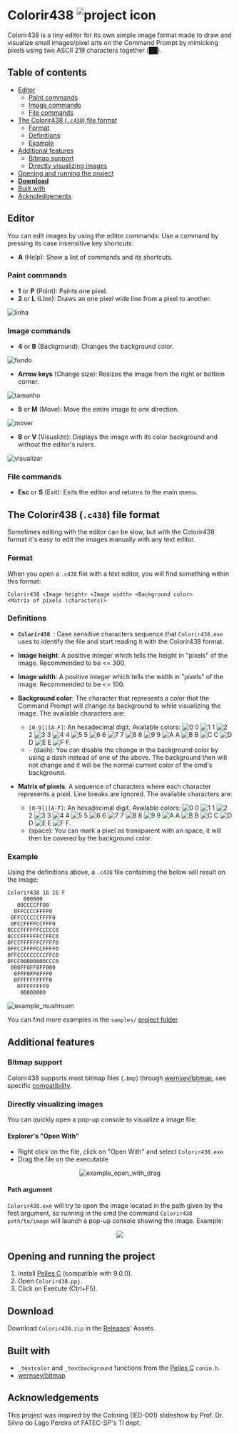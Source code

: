 # Colorir438 ![project icon](res/48x48.ico)
Colorir438 is a tiny editor for its own simple image format made to draw and visualize small images/pixel arts on the Command Prompt
by mimicking pixels using two ASCII 219 characters together (██).

## Table of contents
- [Editor](#editor)
  - [Paint commands](#paint-commands)
  - [Image commands](#image-commands)
  - [File commands](#file-commands)
- [The Colorir438 (``.c438``) file format](#the-colorir438-c438-file-format)
  - [Format](#format)
  - [Definitions](#definitions)
  - [Example](#example)
- [Additional features](#additional-features)
  - [Bitmap support](#bitmap-support)
  - [Directly visualizing images](#directly-visualizing-images)
- [Opening and running the project](#opening-and-running-the-project)
- [**Download**](#download)
- [Built with](#built-with)
- [Acknoledgements](#acknowledgements)

## Editor
You can edit images by using the editor commands. Use a command by pressing its case insensitive key shortcuts:
- **A** (Help): Show a list of commands and its shortcuts.
### Paint commands
- **1** or **P** (Point): Paints one pixel.
- **2** or **L** (Line): Draws an one pixel wide line from a pixel to another.

![linha](https://user-images.githubusercontent.com/44736064/62830763-60a9e880-bbea-11e9-8b70-7a5cf4a38d7f.gif)

### Image commands
- **4** or **B** (Background): Changes the background color.

![fundo](https://user-images.githubusercontent.com/44736064/62830761-5e478e80-bbea-11e9-84d1-7c44976a6944.gif)

- **Arrow keys** (Change size): Resizes the image from the right or bottom corner.

![tamanho](https://user-images.githubusercontent.com/44736064/62830765-630c4280-bbea-11e9-8b46-171a16c2bac1.gif)

- **5** or **M** (Move): Move the entire image to one direction.

![mover](https://user-images.githubusercontent.com/44736064/62830764-6273ac00-bbea-11e9-9e7c-7020a93b95d1.gif)

- **8** or **V** (Visualize): Displays the image with its color background and without the editor's rulers.

![visualizar](https://user-images.githubusercontent.com/44736064/62830766-656e9c80-bbea-11e9-9932-2f4285c2d185.gif)

### File commands
- **Esc** or **S** (Exit): Exits the editor and returns to the main menu.

## The Colorir438 (``.c438``) file format
Sometimes editing with the editor can be slow, but with the Colorir438 format it's easy to edit the images manually with any text editor.

### Format
When you open a ``.c438`` file with a text editor, you will find something within this format:
```
Colorir438 <Image height> <Image width> <Background color>
<Matrix of pixels (characters)>
```
### Definitions
- **``Colorir438 ``**: Case sensitive characters sequence that ``Colorir438.exe`` uses to identify the file 
and start reading it with the Colorir438 format.
- **Image height**: A positive integer which tells the height in "pixels" of the image. Recommended to be <= 300.
- **Image width**: A positive integer which tells the width in "pixels" of the image. Recommended to be <= 100.
- **Background color**: The character that represents a color that the Command Prompt will change its background to while visualizing the image. The available characters are:
  - ``[0-9]|[A-F]``: An hexadecimal digit.
  Available colors: 
  ![0](https://placehold.it/10/000000/?text=+) 0 
  ![1](https://placehold.it/10/0000ff/?text=+) 1 
  ![2](https://placehold.it/10/008000/?text=+) 2 
  ![3](https://placehold.it/10/008080/?text=+) 3 
  ![4](https://placehold.it/10/800000/?text=+) 4 
  ![5](https://placehold.it/10/800080/?text=+) 5 
  ![6](https://placehold.it/10/808000/?text=+) 6 
  ![7](https://placehold.it/10/c0c0c0/?text=+) 7 
  ![8](https://placehold.it/10/808080/?text=+) 8 
  ![9](https://placehold.it/10/0000ff/?text=+) 9 
  ![A](https://placehold.it/10/00ff00/?text=+) A 
  ![B](https://placehold.it/10/00ffff/?text=+) B 
  ![C](https://placehold.it/10/ff0000/?text=+) C 
  ![D](https://placehold.it/10/ff00ff/?text=+) D 
  ![E](https://placehold.it/10/ffff00/?text=+) E 
  ![F](https://placehold.it/10/ffffff/?text=+) F.
  - ``-`` (dash): You can disable the change in the background color by using a dash instead of one of the above. 
  The background then will not change and it will be the normal current color of the cmd's background.

- **Matrix of pixels**: A sequence of characters where each character represents a pixel. Line breaks are ignored. 
 The available characters are: 
  - ``[0-9]|[A-F]``: An hexadecimal digit.
  Available colors: 
  ![0](https://placehold.it/10/000000/?text=+) 0 
  ![1](https://placehold.it/10/0000ff/?text=+) 1 
  ![2](https://placehold.it/10/008000/?text=+) 2 
  ![3](https://placehold.it/10/008080/?text=+) 3 
  ![4](https://placehold.it/10/800000/?text=+) 4 
  ![5](https://placehold.it/10/800080/?text=+) 5 
  ![6](https://placehold.it/10/808000/?text=+) 6 
  ![7](https://placehold.it/10/c0c0c0/?text=+) 7
  ![8](https://placehold.it/10/808080/?text=+) 8 
  ![9](https://placehold.it/10/0000ff/?text=+) 9 
  ![A](https://placehold.it/10/00ff00/?text=+) A 
  ![B](https://placehold.it/10/00ffff/?text=+) B 
  ![C](https://placehold.it/10/ff0000/?text=+) C 
  ![D](https://placehold.it/10/ff00ff/?text=+) D 
  ![E](https://placehold.it/10/ffff00/?text=+) E 
  ![F](https://placehold.it/10/ffffff/?text=+) F.
  - (space): You can mark a pixel as transparent with an space, it will then be covered by the background color. 
 ### Example
 Using the definitions above, a ``.c438`` file containing the below will result on the image:
```
Colorir438 16 16 F
     000000     
   00CCCCFF00   
  0FFCCCCFFFF0  
 0FFCCCCCCFFFF0 
 0FCCFFFFCCFFF0 
0CCCFFFFFFCCCCC0
0CCCFFFFFFCCFFC0
0FCCFFFFFFCFFFF0
0FFCCFFFFCCFFFF0
0FFCCCCCCCCCFFC0
0FCC00000000CCC0
 000FF0FF0FF000 
  0FFF0FF0FFF0  
  0FFFFFFFFFF0  
   0FFFFFFFF0   
    00000000    
```
![example_mushroom](https://user-images.githubusercontent.com/44736064/62418620-e1457380-b643-11e9-8f76-51228e9c8687.png)

You can find more examples in the ``samples/`` [project folder](https://github.com/g-otn/Colorir438/tree/master/samples).

## Additional features

### Bitmap support
Colorir438 supports most bitmap files (``.bmp``) through [wernsey/bitmap](https://github.com/wernsey/bitmap), see specific [compatibility](https://github.com/wernsey/bitmap#bitmap-api).

### Directly visualizing images
You can quickly open a pop-up console to visualize a image file:

#### Explorer's "Open With"
- Right click on the file, click on "Open With" and select ``Colorir438.exe``
- Drag the file on the executable

<p align="center">
  <img alt="example_open_with_drag" src="https://user-images.githubusercontent.com/44736064/63237145-29a18b80-c217-11e9-89d7-b1cea1f852e8.gif">
</p>


#### Path argument
``Colorir438.exe`` will try to open the image located in the path given by the first argument, 
so running in the cmd the command ``Colorir438 path/to/image`` will launch a pop-up console showing the image. Example:

<p align="center">
  <img src="https://user-images.githubusercontent.com/44736064/62417338-5a809e80-b623-11e9-8770-087b8ce7771d.gif">
</p>

## Opening and running the project
1. Install [Pelles C](https://www.pellesc.de/index.php?page=download) (compatible with 9.0.0).
2. Open ``Colorir438.ppj``.
3. Click on Execute (Ctrl+F5).

## Download
Download ``Colorir438.zip`` in the [Releases](https://github.com/g-otn/Colorir438/releases/)' Assets.

## Built with
- ``_textcolor`` and ``_textbackground`` functions from the [Pelles C](https://www.pellesc.de/index.php?page=overview) ``conio.h``.
- [wernsey/bitmap](https://github.com/wernsey/bitmap)

## Acknowledgements
This project was inspired by the Coloring (IED-001) slideshow by Prof. Dr. Silvio do Lago Pereira of FATEC-SP's TI dept.
